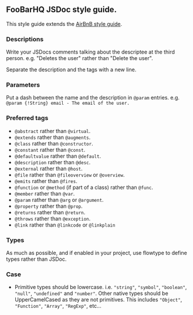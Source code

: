 ## FooBarHQ JSDoc style guide.

This style guide extends the [AirBnB style guide](https://github.com/airbnb/javascript).

### Descriptions

Write your JSDocs comments talking about the descriptee at the third person.
e.g. "Deletes the user" rather than "Delete the user".

 Separate the description and the tags with a new line.

### Parameters

Put a dash between the name and the description in `@param` entries. 
e.g. `@param {!String} email - The email of the user.`

### Preferred tags

- `@abstract` rather than `@virtual`.
- `@extends` rather than `@augments`.
- `@class` rather than `@constructor`.
- `@constant` rather than `@const`.
- `@defaultvalue` rather than `@default`.
- `@description` rather than `@desc`.
- `@external` rather than `@host`.
- `@file` rather than `@fileoverview` or `@overview`.
- `@emits` rather than `@fires`.
- `@function` or `@method` (if part of a class) rather than `@func`.
- `@member` rather than `@var`.
- `@param` rather than `@arg` or `@argument`.
- `@property` rather than `@prop`.
- `@returns` rather than `@return`.
- `@throws` rather than `@exception`.
- `@link` rather than `@linkcode` or `@linkplain`

### Types

As much as possible, and if enabled in your project, use flowtype to define types rather than JSDoc. 

### Case

- Primitive types should be lowercase. i.e. `"string"`, `"symbol"`, `"boolean"`, `"null"`, `"undefined"`
  and `"number"`. Other native types should be UpperCamelCased as they are not primitives. 
  This includes `"Object"`, `"Function"`, `"Array"`, `"RegExp"`, etc...
